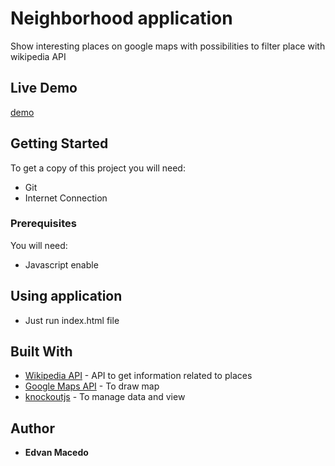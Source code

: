# Neighborhood application

Show interesting places on google maps with possibilities to filter place with wikipedia API

## Live Demo

[demo](http://edjmacedo.com/neighborhood-map/)

## Getting Started

To get a copy of this project you will need:
- Git
- Internet Connection

### Prerequisites

You will need:
- Javascript enable

## Using application

- Just run index.html file

## Built With
 
* [Wikipedia API](https://www.mediawiki.org/wiki/API:Main_page/pt-br) - API to get information related to places
* [Google Maps API](https://developers.google.com/maps/?hl=pt-br) - To draw map
* [knockoutjs](http://knockoutjs.com/) - To manage data and view

## Author

* **Edvan Macedo**
